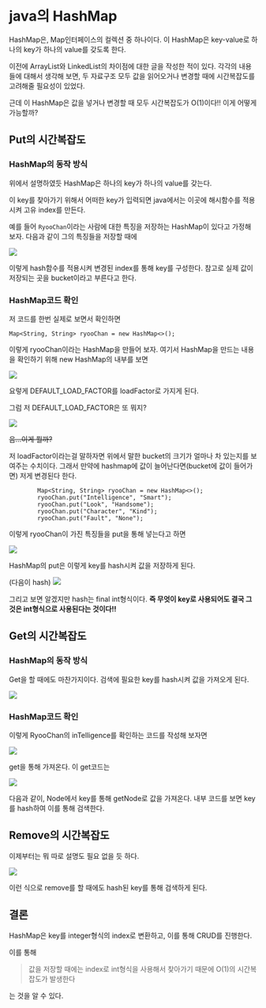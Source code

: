 # java의 HashMap

HashMap은, Map인터페이스의 컬렉션 중 하나이다.
이 HashMap은 key-value로 하나의 key가 하나의 value를 갖도록 한다.

이전에 ArrayList와 LinkedList의 차이점에 대한 글을 작성한 적이 있다.
각각의 내용들에 대해서 생각해 보면, 두 자료구조 모두 값을 읽어오거나 변경할 때에 시간복잡도를 고려해줄 필요성이 있었다.

근데 이 HashMap은 값을 넣거나 변경할 때 모두 시간복잡도가 O(1)이다!!
이게 어떻게 가능할까?

## Put의 시간복잡도

### HashMap의 동작 방식

위에서 설명하였듯 HashMap은 하나의 key가 하나의 value를 갖는다.

이 key를 찾아가기 위해서 어떠한 key가 입력되면 java에서는 이곳에 해시함수를 적용시켜 고유 index를 만든다.

예를 들어 `RyooChan`이라는 사람에 대한 특징을 저장하는 HashMap이 있다고 가정해 보자.
다음과 같이 그의 특징들을 저장할 때에

![](https://i.imgur.com/bsaugEB.png)

이렇게 hash함수를 적용시켜 변경된 index를 통해 key를 구성한다.
참고로 실제 값이 저장되는 곳을 bucket이라고 부른다고 한다.

### HashMap코드 확인

저 코드를 한번 실제로 보면서 확인하면

```
Map<String, String> ryooChan = new HashMap<>();
```

이렇게 ryooChan이라는 HashMap을 만들어 보자.
여기서 HashMap을 만드는 내용을 확인하기 위해 new HashMap의 내부를 보면

![](https://i.imgur.com/G4yazua.png)

요렇게 DEFAULT_LOAD_FACTOR를 loadFactor로 가지게 된다.

그럼 저 DEFAULT_LOAD_FACTOR은 또 뭐지?

![](https://i.imgur.com/PwM2iEP.png)

~~음...이게 뭘까?~~

저 loadFactor이라는걸 말하자면 위에서 말한 bucket의 크기가 얼마나 차 있는지를 보여주는 수치이다.
그래서 만약에 hashmap에 값이 늘어난다면(bucket에 값이 들어가면) 저게 변경된다 한다.

```
        Map<String, String> ryooChan = new HashMap<>();
        ryooChan.put("Intelligence", "Smart");
        ryooChan.put("Look", "Handsome");
        ryooChan.put("Character", "Kind");
        ryooChan.put("Fault", "None");
```

이렇게 ryooChan이 가진 특징들을 put을 통해 넣는다고 하면

![](https://i.imgur.com/CAwB8k3.png)

HashMap의 put은 이렇게 key를 hash시켜 값을 저장하게 된다.

(다음이 hash)
![](https://i.imgur.com/KmNLQdf.png)

그리고 보면 알겠지만 hash는 final int형식이다.
**즉 무엇이 key로 사용되어도 결국 그것은 int형식으로 사용된다는 것이다!!**

## Get의 시간복잡도

### HashMap의 동작 방식

Get을 할 때에도 마찬가지이다.
검색에 필요한 key를 hash시켜 값을 가져오게 된다.

![](https://i.imgur.com/5Qu2BWe.png)

### HashMap코드 확인

이렇게 RyooChan의 inTelligence를 확인하는 코드를 작성해 보자면

![](https://i.imgur.com/JfnD0qs.png)

get을 통해 가져온다. 이 get코드는

![](https://i.imgur.com/6pcuCwx.png)

다음과 같이, Node에서 key를 통해 getNode로 값을 가져온다.
내부 코드를 보면 key를 hash하여 이를 통해 검색한다.

## Remove의 시간복잡도

이제부터는 뭐 따로 설명도 필요 없을 듯 하다.

![](https://i.imgur.com/TqzEcKy.png)

이런 식으로 remove를 할 때에도 hash된 key를 통해 검색하게 된다.

## 결론

HashMap은 key를 integer형식의 index로 변환하고, 이를 통해 CRUD를 진행한다.

이를 통해

> 값을 저장할 때에는 index로 int형식을 사용해서 찾아가기 때문에 O(1)의 시간복잡도가 발생한다

는 것을 알 수 있다.
